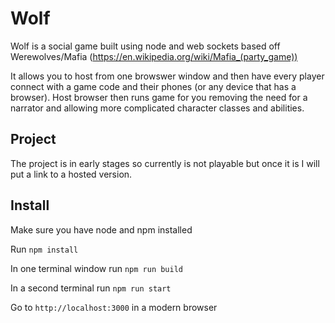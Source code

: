 # Wolf

Wolf is a social game built using node and web sockets based off Werewolves/Mafia (https://en.wikipedia.org/wiki/Mafia_(party_game))

It allows you to host from one browswer window and then have every player connect with a game code and their phones (or any device that has a browser). Host browser then runs game for you removing the need for a narrator and allowing more complicated character classes and abilities.

## Project

The project is in early stages so currently is not playable but once it is I will put a link to a hosted version.

## Install

Make sure you have node and npm installed

Run `npm install`

In one terminal window run `npm run build`

In a second terminal run `npm run start`

Go to `http://localhost:3000` in a modern browser
